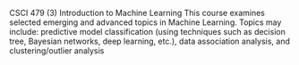 CSCI 479 (3) Introduction to Machine Learning
This course examines selected emerging and advanced topics in Machine Learning. Topics may include: predictive
model classification (using techniques such as decision tree, Bayesian networks, deep learning, etc.), data association
analysis, and clustering/outlier analysis
